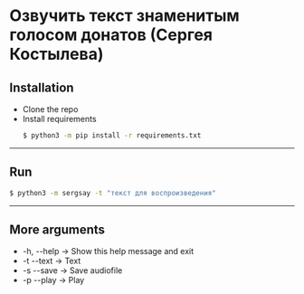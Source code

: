 # Озвучить текст знаменитым голосом донатов (Сергея Костылева)

## Installation
* Clone the repo
* Install requirements
  ```sh 
  $ python3 -m pip install -r requirements.txt 
  ```
___
## Run
 ```sh
 $ python3 -m sergsay -t "текст для воспроизведения"
 ```
___
## More arguments
*  -h, --help -> Show this help message and exit
*  -t --text -> Text
* -s --save -> Save audiofile
*  -p --play -> Play
